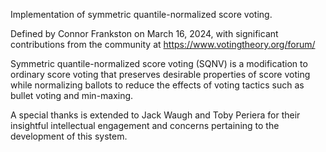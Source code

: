 Implementation of symmetric quantile-normalized score voting.

Defined by Connor Frankston on March 16, 2024, with significant contributions from the community at https://www.votingtheory.org/forum/

Symmetric quantile-normalized score voting (SQNV) is a modification to ordinary score voting that preserves desirable properties of score voting while normalizing ballots to reduce the effects of voting tactics such as bullet voting and min-maxing.

A special thanks is extended to Jack Waugh and Toby Periera for their insightful intellectual engagement and concerns pertaining to the development of this system.